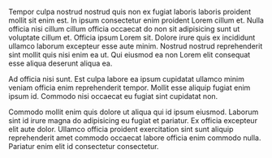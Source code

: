 Tempor culpa nostrud nostrud quis non ex fugiat laboris laboris proident mollit sit enim est. In ipsum consectetur enim proident Lorem cillum et. Nulla officia nisi cillum cillum officia occaecat do non sit adipisicing sunt ut voluptate cillum et. Officia ipsum Lorem sit. Dolore irure quis ex incididunt ullamco laborum excepteur esse aute minim. Nostrud nostrud reprehenderit sint mollit quis nisi enim ea ut. Qui eiusmod ea non Lorem elit consequat esse aliqua deserunt aliqua ea.

Ad officia nisi sunt. Est culpa labore ea ipsum cupidatat ullamco minim veniam officia enim reprehenderit tempor. Mollit esse aliquip fugiat enim ipsum id. Commodo nisi occaecat eu fugiat sint cupidatat non.

Commodo mollit enim quis dolore ut aliqua qui id ipsum eiusmod. Laborum sint id irure magna do adipisicing eu fugiat et pariatur. Ex officia excepteur elit aute dolor. Ullamco officia proident exercitation sint sunt aliquip reprehenderit amet commodo occaecat labore officia enim commodo nulla. Pariatur enim elit id consectetur consectetur.
